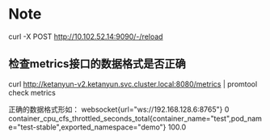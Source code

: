 # Note

curl -X POST http://10.102.52.14:9090/-/reload


## 检查metrics接口的数据格式是否正确
curl http://ketanyun-v2.ketanyun.svc.cluster.local:8080/metrics | promtool check metrics

正确的数据格式形如：
websocket{url="ws://192.168.128.6:8765"} 0
container_cpu_cfs_throttled_seconds_total{container_name="test",pod_name="test-stable",exported_namespace="demo"} 100.0
